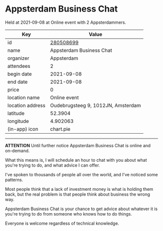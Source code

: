 # Appsterdam Business Chat
Held at 2021-09-08 at Online event with 2 Appsterdammers.
        
|Key|Value
|---|---|
|id|[280508699](https://www.meetup.com/appsterdam/events/280508699/)|
|name|Appsterdam Business Chat|
|organizer|Appsterdam|
|attendees|2|
|begin date|2021-09-08|
|end date|2021-09-08|
|price|0|
|location name|Online event|
|location address|Oudebrugsteeg 9, 1012JN, Amsterdam|
|latitude|52.3904|
|longitude|4.902063|
|(in-app) icon|chart.pie|

---

**ATTENTION** Until further notice Appsterdam Business Chat is online and on-demand.

What this means is, I will schedule an hour to chat with you about what you're trying to do, and what advice I can offer.

I've spoken to thousands of people all over the world, and I've noticed some patterns.

Most people think that a lack of investment money is what is holding them back, but the real problem is that people think about business the wrong way.

Appsterdam Business Chat is your chance to get advice about whatever it is you're trying to do from someone who knows how to do things.

Everyone is welcome regardless of technical knowledge.


